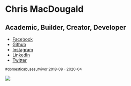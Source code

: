 # Chris MacDougald

## Academic, Builder, Creator, Developer

* [Facebook](https://www.facebook.com/crmacd)
* [Github](https://www.github.com/crmacd)
* [Instagram](https://www.instagram.com/crmacd_com)
* [LinkedIn](https://www.linkedin.com/in/crmacd)
* [Twitter](https://www.twitter.com/crmacd)

<sup>#domesticabusesurvivor 2018-09 - 2020-04</sup>

![](https://komarev.com/ghpvc/?username=crmacd&color=lightgrey)
